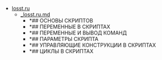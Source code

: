 - <a href = "E:\Node_projects\Node_Way\NBase\_Md\_Index\_Git\contaners\Learn_this\_in_stash\_stash_2\Bash\losst.ru\cat.losst.ru\dir.losst.ru.md">losst.ru</a>
    - <a href = "E:\Node_projects\Node_Way\NBase\_Md\_Index\_Git\contaners\Learn_this\_in_stash\_stash_2\Bash\losst.ru\_losst.ru.md">_losst.ru.md</a>
        - *## ОСНОВЫ СКРИПТОВ
        - *## ПЕРЕМЕННЫЕ В СКРИПТАХ
        - *## ПЕРЕМЕННЫЕ И ВЫВОД КОМАНД
        - *## ПАРАМЕТРЫ СКРИПТА
        - *## УПРАВЛЯЮЩИЕ КОНСТРУКЦИИ В СКРИПТАХ
        - *## ЦИКЛЫ В СКРИПТАХ
